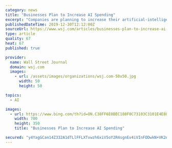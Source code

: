 ```yaml
---
category: news
title: "Businesses Plan to Increase AI Spending"
excerpt: "Companies are planning to increase their artificial-intelligence spending in 2020 after using the technology this year to boost customer service, increase efficiencies and improve corporate decision-making."
publishedDateTime: 2019-12-30T12:12:00Z
sourceUrl: https://www.wsj.com/articles/businesses-plan-to-increase-ai-spending-11577701800
type: article
quality: 67
heat: 67
published: true

provider:
  name: Wall Street Journal
  domain: wsj.com
  images:
    - url: /assets/images/organizations/wsj.com-50x50.jpg
      width: 50
      height: 50

topics:
  - AI

images:
  - url: https://www.bing.com/th?id=ON.C38FF6E0BEC180F0C73103C3101E4E88
    width: 700
    height: 350
    title: "Businesses Plan to Increase AI Spending"

secured: "y4YagGCan14Z332A1dTLlFFLXTvwzh6xiV5oY2R4sgnEv4iVInFODwkN+VK2nuzMG8smZ9dPGSV844UnVtVp0dfdMfH6JxDHAQAz8VKmn1K497LSWy1IXsNelTWh6QlhwUqGrK1Mm1SzzBBbn7QW5vrHGp1qizJw5nsxRWhPH87eh3lfjylHbp2knwAt+IaeVReFNcpVxGAXUQ3GBOl51jFnZnMJfLpDFcmPBMQUQQ0wlqcX2JiFfvNHqXH4THO/ZBHYZ4MnbNYqb0u7vlHFcQ==;kjNQNFG3A3W+BVfEsgfMvw=="
---
```


